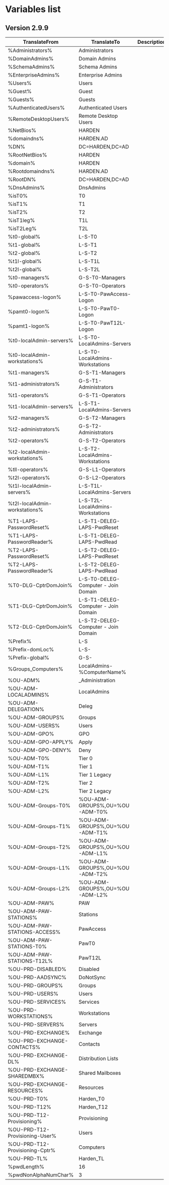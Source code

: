 # Variables list  
## Version 2.9.9  
  
TranslateFrom | TranslateTo | Description
---|---|---
%Administrators%|Administrators|
%DomainAdmins%|Domain Admins|
%SchemaAdmins%|Schema Admins|
%EnterpriseAdmins%|Enterprise Admins|
%Users%|Users|
%Guest%|Guest|
%Guests%|Guests|
%AuthenticatedUsers%|Authenticated Users|
%RemoteDesktopUsers%|Remote Desktop Users|
%NetBios%|HARDEN|
%domaindns%|HARDEN.AD|
%DN%|DC=HARDEN,DC=AD|
%RootNetBios%|HARDEN|
%domain%|HARDEN|
%Rootdomaindns%|HARDEN.AD|
%RootDN%|DC=HARDEN,DC=AD|
%DnsAdmins%|DnsAdmins|
%isT0%|T0|
%isT1%|T1|
%isT2%|T2|
%isT1leg%|T1L|
%isT2Leg%|T2L|
%t0-global%|L-S-T0|
%t1-global%|L-S-T1|
%t2-global%|L-S-T2|
%t1l-global%|L-S-T1L|
%t2l-global%|L-S-T2L|
%t0-managers%|G-S-T0-Managers|
%t0-operators%|G-S-T0-Operators|
%pawaccess-logon%|L-S-T0-PawAccess-Logon|
%pamt0-logon%|L-S-T0-PawT0-Logon|
%pamt1-logon%|L-S-T0-PawT12L-Logon|
%t0-localAdmin-servers%|L-S-T0-LocalAdmins-Servers|
%t0-localAdmin-workstations%|L-S-T0-LocalAdmins-Workstations|
%t1-managers%|G-S-T1-Managers|
%t1-administrators%|G-S-T1-Administrators|
%t1-operators%|G-S-T1-Operators|
%t1-localAdmin-servers%|L-S-T1-LocalAdmins-Servers|
%t2-managers%|G-S-T2-Managers|
%t2-administrators%|G-S-T2-Administrators|
%t2-operators%|G-S-T2-Operators|
%t2-localAdmin-workstations%|L-S-T2-LocalAdmins-Workstations|
%tll-operators%|G-S-L1-Operators|
%t2l-operators%|G-S-L2-Operators|
%t1l-localAdmin-servers%|L-S-T1L-LocalAdmins-Servers|
%t2l-localAdmin-workstations%|L-S-T2L-LocalAdmins-Workstations|
%T1-LAPS-PasswordReset%|L-S-T1-DELEG-LAPS-PwdReset|
%T1-LAPS-PasswordReader%|L-S-T1-DELEG-LAPS-PwdRead|
%T2-LAPS-PasswordReset%|L-S-T2-DELEG-LAPS-PwdReset|
%T2-LAPS-PasswordReader%|L-S-T2-DELEG-LAPS-PwdRead|
%T0-DLG-CptrDomJoin%|L-S-T0-DELEG-Computer - Join Domain|
%T1-DLG-CptrDomJoin%|L-S-T1-DELEG-Computer - Join Domain|
%T2-DLG-CptrDomJoin%|L-S-T2-DELEG-Computer - Join Domain|
%Prefix%|L-S|
%Prefix-domLoc%|L-S-|
%Prefix-global%|G-S-|
%Groups_Computers%|LocalAdmins-%ComputerName%|
%OU-ADM%|_Administration|
%OU-ADM-LOCALADMINS%|LocalAdmins|
%OU-ADM-DELEGATION%|Deleg|
%OU-ADM-GROUPS%|Groups|
%OU-ADM-USERS%|Users|
%OU-ADM-GPO%|GPO|
%OU-ADM-GPO-APPLY%|Apply|
%OU-ADM-GPO-DENY%|Deny|
%OU-ADM-T0%|Tier 0|
%OU-ADM-T1%|Tier 1|
%OU-ADM-L1%|Tier 1 Legacy|
%OU-ADM-T2%|Tier 2|
%OU-ADM-L2%|Tier 2 Legacy|
%OU-ADM-Groups-T0%|%OU-ADM-GROUPS%,OU=%OU-ADM-T0%|
%OU-ADM-Groups-T1%|%OU-ADM-GROUPS%,OU=%OU-ADM-T1%|
%OU-ADM-Groups-T2%|%OU-ADM-GROUPS%,OU=%OU-ADM-L1%|
%OU-ADM-Groups-L1%|%OU-ADM-GROUPS%,OU=%OU-ADM-T2%|
%OU-ADM-Groups-L2%|%OU-ADM-GROUPS%,OU=%OU-ADM-L2%|
%OU-ADM-PAW%|PAW|
%OU-ADM-PAW-STATIONS%|Stations|
%OU-ADM-PAW-STATIONS-ACCESS%|PawAccess|
%OU-ADM-PAW-STATIONS-T0%|PawT0|
%OU-ADM-PAW-STATIONS-T12L%|PawT12L|
%OU-PRD-DISABLED%|Disabled|
%OU-PRD-AADSYNC%|DoNotSync|
%OU-PRD-GROUPS%|Groups|
%OU-PRD-USERS%|Users|
%OU-PRD-SERVICES%|Services|
%OU-PRD-WORKSTATIONS%|Workstations|
%OU-PRD-SERVERS%|Servers|
%OU-PRD-EXCHANGE%|Exchange|
%OU-PRD-EXCHANGE-CONTACTS%|Contacts|
%OU-PRD-EXCHANGE-DL%|Distribution Lists|
%OU-PRD-EXCHANGE-SHAREDMBX%|Shared Mailboxes|
%OU-PRD-EXCHANGE-RESOURCES%|Resources|
%OU-PRD-T0%|Harden_T0|
%OU-PRD-T12%|Harden_T12|
%OU-PRD-T12-Provisioning%|Provisioning|
%OU-PRD-T12-Provisioning-User%|Users|
%OU-PRD-T12-Provisioning-Cptr%|Computers|
%OU-PRD-TL%|Harden_TL|
%pwdLength%|16|
%pwdNonAlphaNumChar%|3|
